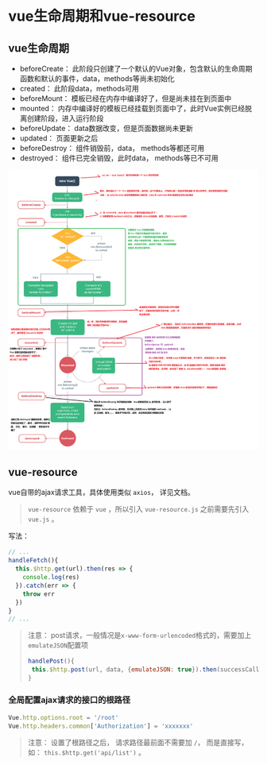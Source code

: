 # vue生命周期和vue-resource

## vue生命周期
- beforeCreate：  此阶段只创建了一个默认的Vue对象，包含默认的生命周期函数和默认的事件，data，methods等尚未初始化  
- created：       此阶段data，methods可用  
- beforeMount：   模板已经在内存中编译好了，但是尚未挂在到页面中
- mounted：       内存中编译好的模板已经挂载到页面中了，此时Vue实例已经脱离创建阶段，进入运行阶段
- beforeUpdate：  data数据改变，但是页面数据尚未更新
- updated：       页面更新之后
- beforeDestroy： 组件销毁前，data， methods等都还可用
- destroyed：     组件已完全销毁，此时data， methods等已不可用

![Vue lifecycle](./media/lifecycle.png)

## vue-resource
vue自带的ajax请求工具，具体使用类似 `axios`， 详见文档。
> `vue-resource` 依赖于  `vue` ，所以引入 `vue-resource.js` 之前需要先引入 `vue.js` 。

写法：  
```js
// ...
handleFetch(){
  this.$http.get(url).then(res => {
    console.log(res)
  }).catch(err => {
    throw err
  })
}
// ...
```

> 注意： post请求，一般情况是`x-www-form-urlencoded`格式的，需要加上`emulateJSON`配置项  
> ```js
> handlePost(){
>  this.$http.post(url, data, {emulateJSON: true}).then(successCallback, errorCallback)
> }
> ```

### 全局配置ajax请求的接口的根路径
```js
Vue.http.options.root = '/root'
Vue.http.headers.common['Authorization'] = 'xxxxxxx'
```
> 注意： 设置了根路径之后， 请求路径最前面不需要加 `/`， 而是直接写， 如： `this.$http.get('api/list')` 。
